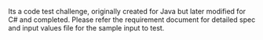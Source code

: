 Its a code test challenge, originally created for Java but later modified for C# and completed. Please refer the requirement document for detailed spec and input values file for the sample input to test.
